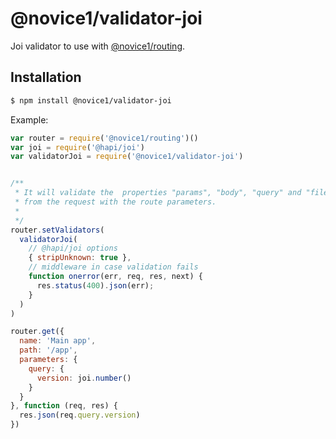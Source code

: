 # @novice1/validator-joi

Joi validator to use with [@novice1/routing](https://www.npmjs.com/package/@novice1/routing).

## Installation

```bash
$ npm install @novice1/validator-joi
```

Example:

```js
var router = require('@novice1/routing')()
var joi = require('@hapi/joi')
var validatorJoi = require('@novice1/validator-joi')


/**
 * It will validate the  properties "params", "body", "query" and "files"
 * from the request with the route parameters.
 * 
 */
router.setValidators(
  validatorJoi(
    // @hapi/joi options
    { stripUnknown: true },
    // middleware in case validation fails
    function onerror(err, req, res, next) {
      res.status(400).json(err);
    }
  )
)

router.get({
  name: 'Main app',
  path: '/app',
  parameters: {
    query: {
      version: joi.number()
    }
  }
}, function (req, res) {
  res.json(req.query.version)
})
```